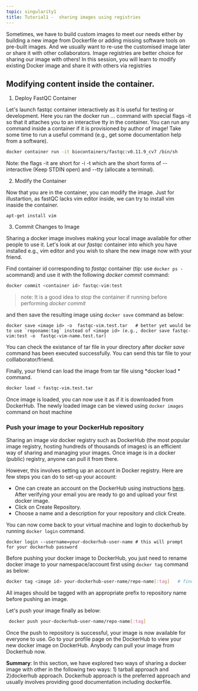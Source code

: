 ```yaml
---
topic: singularity1
title: Tutorial1 -  sharing images using registries
---
```


Sometimes, we have to build custom images to meet our needs either by building a new image from Dockerfile or adding missing software tools on pre-built images. And we usually want to re-use the customised image later or share it with other collaborators. Image registries are better choice for sharing our image with others! In this session, you will learn to modify existing Docker image and share it with others via registries

## Modifying content inside the container.

1. Deploy FastQC Container

Let's launch fastqc container interactively as it is useful for testing or development. Here you ran the docker run ... command with special flags -it so that it attaches you to an interactive tty in the container. You can run any command inside a container if it is provisioned by author of image! Take some time to run a useful command (e.g., get some documentation help from a software). 


```bash
docker container run -it biocontainers/fastqc:v0.11.9_cv7 /bin/sh
```

Note: the flags -it are short for -i -t which are the short forms of --interactive (Keep STDIN open) and --tty (allocate a terminal).

2. Modify the Container

Now that you are in the container, you can modify the image. Just for illustartion, as fastQC lacks vim editor inside, we can try to install vim inaside the container.

```
apt-get install vim
```

3. Commit Changes to Image

Sharing a docker image involves making your local image available for other people to use it. Let's look at our *fastqc* container into which you have installed e.g., vim editor and you wish to share the new image now with your friend.

Find container id corresponding to *fastqc* container (tip: use `docker ps -a`command) and use it with the following *docker commit* command:

```bash
docker commit <container id> fastqc-vim:test   
```
> note: It is a good idea to stop the container if running before performing *docker commit*  

and then save the resulting image using `docker save` command as below:

```
docker save <image id> -o  fastqc-vim.test.tar   # better yet would be to use `reponame:tag` instead of <image id> (e.g., docker save fastqc-vim:test -o  fastqc-vim-name.test.tar)
```
You can check the existance of tar file in your directory after *docker save* command has been executed successfully. You can send this tar file to your colllaborator/friend.

Finally, your friend can load the image from tar file uisng *docker load * command. 

```bash
docker load < fastqc-vim.test.tar
```
Once image is loaded, you can now use it as if it is downloaded from DockerHub. The newly loaded image can be viewed using `docker images` command on host machine

### Push your image to your DockerHub repository

Sharing an image *via* docker registry such as  DockerHub (the most popular image registry, hosting hundreds of thousands of images) is an efficient way of sharing and managing your images. Once image is in a docker (public) registry, anyone can pull it from there. 

However, this involves setting up an account in Docker registry. Here are few steps you can do to set-up your account:

- One can create an account on the DockerHub using instructions [here](https://hub.docker.com/account/signup/). After verifying your email you are ready to go and upload your first docker image.
- Click on Create Repository.
- Choose a name  and a description for your repository and click Create.

You can now come back to your virtual machine and login to dockerhub by running `docker login` command.

```
docker login --username=your-dockerhub-user-name # this will prompt for your dockerhub password
```
Before pushing your docker image to DockerHub,  you just need to rename docker image to your namespace/account first using `docker tag` command as below:

```bash
docker tag <image id> your-dockerhub-user-name/repo-name[:tag]   # find <image id> corresponding to repository, fastqc-vim  by typing `docker images` command on host machine
```

All images should be tagged with an appropriate prefix to repository name before pushing an image.

 Let's push your image finally as below:

```bash
 docker push your-dockerhub-user-name/repo-name[:tag]
```
Once the push  to repository is successful, your image is now available for everyone to use. Go to your profile page on the DockerHub  to view  your new docker image on DockerHub. Anybody can pull your image from Dockerhub now.

**Summary**: In this section, we have explored two ways of sharing a docker image with other in the following two ways: 1) tarball approach and 2)dockerhub approach. Dockerhub approach is the preferred approach and usually involves providing good documentation including dockerfile. 
